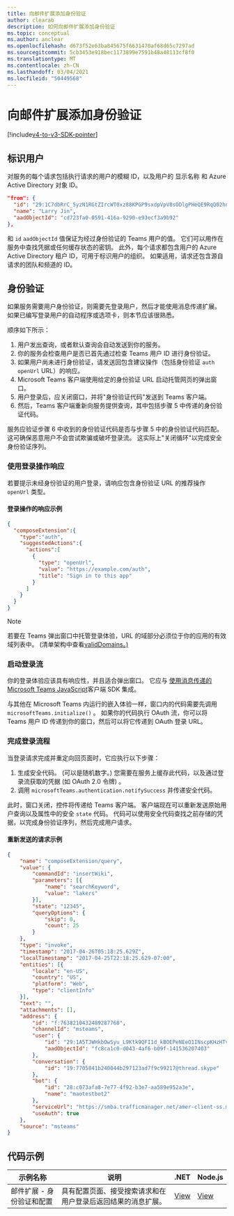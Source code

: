 ```yaml
---
title: 向邮件扩展添加身份验证
author: clearab
description: 如何向邮件扩展添加身份验证
ms.topic: conceptual
ms.author: anclear
ms.openlocfilehash: d673f52e63ba845675f6631470af68d65c7297ad
ms.sourcegitcommit: 5cb3453e918bec1173899e7591b48a48113cf8f0
ms.translationtype: MT
ms.contentlocale: zh-CN
ms.lasthandoff: 03/04/2021
ms.locfileid: "50449568"
---
```

# <a name="add-authentication-to-your-messaging-extension"></a>向邮件扩展添加身份验证

[!include[v4-to-v3-SDK-pointer](~/includes/v4-to-v3-pointer-me.md)]

## <a name="identify-the-user"></a>标识用户

对服务的每个请求包括执行请求的用户的模糊 ID，以及用户的 显示名称 和 Azure Active Directory 对象 ID。

```json
"from": {
  "id": "29:1C7dbRrC_5yzN1RGtZIrcWT0xz88KPGP9sxdpVpV8sODlgPHeQE9RqQ02hnpuKzy6zZ-AaZx6swUOMj_Dsdse3TQ4sIaeebbFBF-VgjJy_nY",
  "name": "Larry Jin",
  "aadObjectId": "cd723fa0-0591-416a-9290-e93ecf3a9b92"
},
```

和 `id` `aadObjectId` 值保证为经过身份验证的 Teams 用户的值。 它们可以用作在服务中查找凭据或任何缓存状态的密钥。 此外，每个请求都包含用户的 Azure Active Directory 租户 ID，可用于标识用户的组织。 如果适用，请求还包含源自请求的团队和频道的 ID。

## <a name="authentication"></a>身份验证

如果服务需要用户身份验证，则需要先登录用户，然后才能使用消息传递扩展。 如果已编写登录用户的自动程序或选项卡，则本节应该很熟悉。

顺序如下所示：

1. 用户发出查询，或者默认查询会自动发送到你的服务。
2. 你的服务会检查用户是否已首先通过检查 Teams 用户 ID 进行身份验证。
3. 如果用户尚未进行身份验证，请发送回包含建议操作（包括身份验证 `auth` `openUrl` URL）的响应。
4. Microsoft Teams 客户端使用给定的身份验证 URL 启动托管网页的弹出窗口。
5. 用户登录后，应关闭窗口，并将"身份验证代码"发送到 Teams 客户端。
6. 然后，Teams 客户端重新向服务提供查询，其中包括步骤 5 中传递的身份验证代码。

服务应验证步骤 6 中收到的身份验证代码是否与步骤 5 中的身份验证代码匹配。 这可确保恶意用户不会尝试欺骗或破坏登录流。 这实际上"关闭循环"以完成安全身份验证序列。

### <a name="respond-with-a-sign-in-action"></a>使用登录操作响应

若要提示未经身份验证的用户登录，请响应包含身份验证 URL 的推荐操作 `openUrl` 类型。

#### <a name="response-example-for-a-sign-in-action"></a>登录操作的响应示例

```json
{
  "composeExtension":{
    "type":"auth",
    "suggestedActions":{
      "actions":[
        {
          "type": "openUrl",
          "value": "https://example.com/auth",
          "title": "Sign in to this app"
        }
      ]
    }
  }
}
```

> [!NOTE]
> 若要在 Teams 弹出窗口中托管登录体验，URL 的域部分必须位于你的应用的有效域列表中。  (清单架构中查看[validDomains。) ](~/resources/schema/manifest-schema.md#validdomains)

### <a name="start-the-sign-in-flow"></a>启动登录流

你的登录体验应该具有响应性，并且适合弹出窗口。 它应与 [使用消息传递的 Microsoft Teams JavaScript](/javascript/api/overview/msteams-client)客户端 SDK 集成。

与其他在 Microsoft Teams 内运行的嵌入体验一样，窗口内的代码需要先调用 `microsoftTeams.initialize()` 。 如果你的代码执行 OAuth 流，你可以将 Teams 用户 ID 传递到你的窗口，然后可以将它传递到 OAuth 登录 URL。

### <a name="complete-the-sign-in-flow"></a>完成登录流程

当登录请求完成并重定向回页面时，它应执行以下步骤：

1. 生成安全代码。  (可以是随机数字。) 您需要在服务上缓存此代码，以及通过登录流获取的凭据 (如 OAuth 2.0 令牌) 。
2. 调用 `microsoftTeams.authentication.notifySuccess` 并传递安全代码。

此时，窗口关闭，控件将传递给 Teams 客户端。 客户端现在可以重新发送原始用户查询以及属性中的安全 `state` 代码。 代码可以使用安全代码查找之前存储的凭据，以完成身份验证序列，然后完成用户请求。

#### <a name="reissued-request-example"></a>重新发送的请求示例

```json
{
    "name": "composeExtension/query",
    "value": {
        "commandId": "insertWiki",
        "parameters": [{
            "name": "searchKeyword",
            "value": "lakers"
        }],
        "state": "12345",
        "queryOptions": {
            "skip": 0,
            "count": 25
        }
    },
    "type": "invoke",
    "timestamp": "2017-04-26T05:18:25.629Z",
    "localTimestamp": "2017-04-25T22:18:25.629-07:00",
    "entities": [{
        "locale": "en-US",
        "country": "US",
        "platform": "Web",
        "type": "clientInfo"
    }],
    "text": "",
    "attachments": [],
    "address": {
        "id": "f:7638210432489287768",
        "channelId": "msteams",
        "user": {
            "id": "29:1A5TJWHkbOwSyu_L9Ktk9QFI1d_kBOEPeNEeO1INscpKHzHTvWfiau5AX_6y3SuiOby-r73dzHJ17HipUWqGPgw",
            "aadObjectId": "fc8ca1c0-d043-4af6-b09f-141536207403"
        },
        "conversation": {
            "id": "19:7705841b240044b297123ad7f9c99217@thread.skype"
        },
        "bot": {
            "id": "28:c073afa8-7e77-4f92-b3e7-aa589e952a3e",
            "name": "maotestbot2"
        },
        "serviceUrl": "https://smba.trafficmanager.net/amer-client-ss.msg/",
        "useAuth": true
    },
    "source": "msteams"
}
```

## <a name="code-sample"></a>代码示例
|**示例名称** | **说明** |**.NET** | **Node.js**|
|----------------|-----------------|--------------|----------------|
|邮件扩展 - 身份验证和配置 | 具有配置页面、接受搜索请求和在用户登录后返回结果的消息扩展。 |[View](https://github.com/microsoft/BotBuilder-Samples/tree/main/samples/csharp_dotnetcore/52.teams-messaging-extensions-search-auth-config)|[View](https://github.com/microsoft/BotBuilder-Samples/blob/main/samples/javascript_nodejs/52.teams-messaging-extensions-search-auth-config)| 

 
